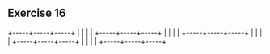 Exercise 16
-----------

+-----+-----+-----+
|     |     |     |
+-----+-----+-----+
|     |     |     |
+-----+-----+-----+
|     |     |     |
+-----+-----+-----+
|     |     |     |
+-----+-----+-----+
